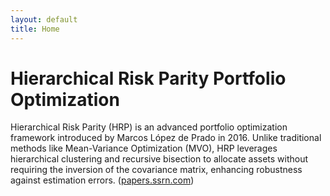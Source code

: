 ```yaml
---
layout: default
title: Home
---
```


# Hierarchical Risk Parity Portfolio Optimization

Hierarchical Risk Parity (HRP) is an advanced portfolio optimization framework introduced by Marcos López de Prado in 2016.
Unlike traditional methods like Mean-Variance Optimization (MVO), HRP leverages hierarchical clustering and recursive bisection
to allocate assets without requiring the inversion of the covariance matrix, enhancing robustness against estimation errors.
([papers.ssrn.com](https://papers.ssrn.com/sol3/papers.cfm?abstract_id=2708678&utm_source=chatgpt.com))
